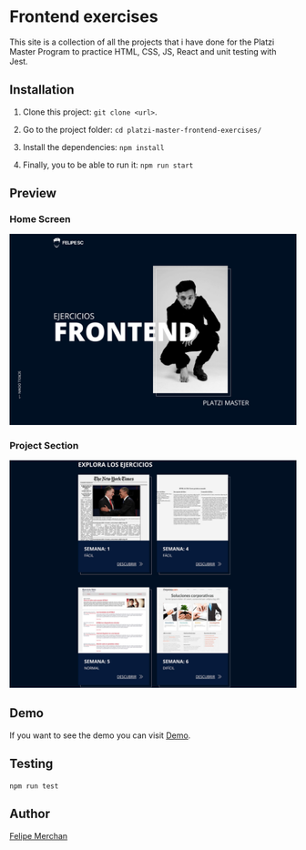 # Frontend exercises

This site is a collection of all the projects that i have done for the Platzi Master Program to practice HTML, CSS, JS, React and unit testing with Jest.

## Installation

1. Clone this project: `git clone <url>`.

2. Go to the project folder: `cd platzi-master-frontend-exercises/`

3. Install the dependencies: `npm install`

4. Finally, you to be able to run it: `npm run start`

## Preview

### Home Screen

![Home Screen](https://github.com/FelipeMerchan/platzi-master-frontend-exercises/blob/master/src/images/preview-hero.png)

### Project Section

![Project Section](https://github.com/FelipeMerchan/platzi-master-frontend-exercises/blob/master/src/images/preview-section.jpg)

## Demo

If you want to see the demo you can visit [Demo](http://https://felipemerchan.github.io/platzi-master-frontend-exercises/ "Demo").

## Testing

    npm run test

## Author

[Felipe Merchan](https://github.com/FelipeMerchan "Felipe Merchan")
